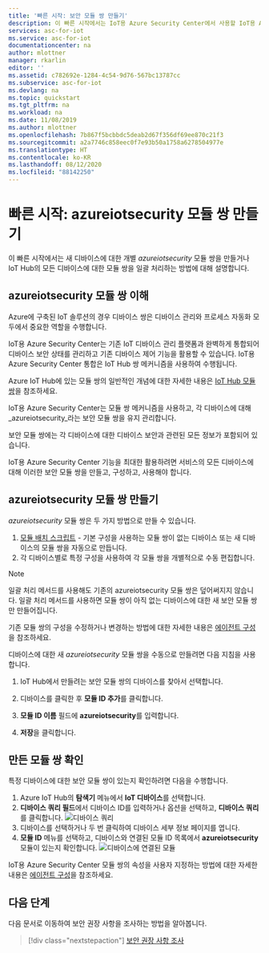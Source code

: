 ```yaml
---
title: '빠른 시작: 보안 모듈 쌍 만들기'
description: 이 빠른 시작에서는 IoT용 Azure Security Center에서 사용할 IoT용 Azure Security Center 모듈 쌍을 만드는 방법을 알아봅니다.
services: asc-for-iot
ms.service: asc-for-iot
documentationcenter: na
author: mlottner
manager: rkarlin
editor: ''
ms.assetid: c782692e-1284-4c54-9d76-567bc13787cc
ms.subservice: asc-for-iot
ms.devlang: na
ms.topic: quickstart
ms.tgt_pltfrm: na
ms.workload: na
ms.date: 11/08/2019
ms.author: mlottner
ms.openlocfilehash: 7b867f5bcbbdc5deab2d67f356df69ee870c21f3
ms.sourcegitcommit: a2a7746c858eec0f7e93b50a1758a6278504977e
ms.translationtype: HT
ms.contentlocale: ko-KR
ms.lasthandoff: 08/12/2020
ms.locfileid: "88142250"
---
```

# <a name="quickstart-create-an-azureiotsecurity-module-twin"></a>빠른 시작: azureiotsecurity 모듈 쌍 만들기

이 빠른 시작에서는 새 디바이스에 대한 개별 _azureiotsecurity_ 모듈 쌍을 만들거나 IoT Hub의 모든 디바이스에 대한 모듈 쌍을 일괄 처리하는 방법에 대해 설명합니다.

## <a name="understanding-azureiotsecurity-module-twins"></a>azureiotsecurity 모듈 쌍 이해

Azure에 구축된 IoT 솔루션의 경우 디바이스 쌍은 디바이스 관리와 프로세스 자동화 모두에서 중요한 역할을 수행합니다.

IoT용 Azure Security Center는 기존 IoT 디바이스 관리 플랫폼과 완벽하게 통합되어 디바이스 보안 상태를 관리하고 기존 디바이스 제어 기능을 활용할 수 있습니다.
IoT용 Azure Security Center 통합은 IoT Hub 쌍 메커니즘을 사용하여 수행됩니다.

Azure IoT Hub에 있는 모듈 쌍의 일반적인 개념에 대한 자세한 내용은 [IoT Hub 모듈 쌍](https://docs.microsoft.com/azure/iot-hub/iot-hub-devguide-module-twins)을 참조하세요.

IoT용 Azure Security Center는 모듈 쌍 메커니즘을 사용하고, 각 디바이스에 대해 _azureiotsecurity_라는 보안 모듈 쌍을 유지 관리합니다.

보안 모듈 쌍에는 각 디바이스에 대한 디바이스 보안과 관련된 모든 정보가 포함되어 있습니다.

IoT용 Azure Security Center 기능을 최대한 활용하려면 서비스의 모든 디바이스에 대해 이러한 보안 모듈 쌍을 만들고, 구성하고, 사용해야 합니다.

## <a name="create-azureiotsecurity-module-twin"></a>azureiotsecurity 모듈 쌍 만들기

_azureiotsecurity_ 모듈 쌍은 두 가지 방법으로 만들 수 있습니다.

1. [모듈 배치 스크립트](https://aka.ms/iot-security-github-create-module) - 기본 구성을 사용하는 모듈 쌍이 없는 디바이스 또는 새 디바이스의 모듈 쌍을 자동으로 만듭니다.
1. 각 디바이스별로 특정 구성을 사용하여 각 모듈 쌍을 개별적으로 수동 편집합니다.

>[!NOTE]
> 일괄 처리 메서드를 사용해도 기존의 azureiotsecurity 모듈 쌍은 덮어써지지 않습니다. 일괄 처리 메서드를 사용하면 모듈 쌍이 아직 없는 디바이스에 대한 새 보안 모듈 쌍만 만들어집니다.

기존 모듈 쌍의 구성을 수정하거나 변경하는 방법에 대한 자세한 내용은 [에이전트 구성](how-to-agent-configuration.md)을 참조하세요.

디바이스에 대한 새 _azureiotsecurity_ 모듈 쌍을 수동으로 만들려면 다음 지침을 사용합니다.

1. IoT Hub에서 만들려는 보안 모듈 쌍의 디바이스를 찾아서 선택합니다.
1. 디바이스를 클릭한 후 **모듈 ID 추가**를 클릭합니다.
1. **모듈 ID 이름** 필드에 **azureiotsecurity**를 입력합니다.

1. **저장**을 클릭합니다.

## <a name="verify-creation-of-a-module-twin"></a>만든 모듈 쌍 확인

특정 디바이스에 대한 보안 모듈 쌍이 있는지 확인하려면 다음을 수행합니다.

1. Azure IoT Hub의 **탐색기** 메뉴에서 **IoT 디바이스**를 선택합니다.
1. **디바이스 쿼리 필드**에서 디바이스 ID를 입력하거나 옵션을 선택하고, **디바이스 쿼리**를 클릭합니다.
    ![디바이스 쿼리](./media/quickstart/verify-security-module-twin.png)
1. 디바이스를 선택하거나 두 번 클릭하여 디바이스 세부 정보 페이지를 엽니다.
1. **모듈 ID** 메뉴를 선택하고, 디바이스와 연결된 모듈 ID 목록에서 **azureiotsecurity** 모듈이 있는지 확인합니다.
    ![디바이스에 연결된 모듈](./media/quickstart/verify-security-module-twin-3.png)

IoT용 Azure Security Center 모듈 쌍의 속성을 사용자 지정하는 방법에 대한 자세한 내용은 [에이전트 구성](how-to-agent-configuration.md)을 참조하세요.

## <a name="next-steps"></a>다음 단계

다음 문서로 이동하여 보안 권장 사항을 조사하는 방법을 알아봅니다.

> [!div class="nextstepaction"]
> [보안 권장 사항 조사](quickstart-investigate-security-recommendations.md)
